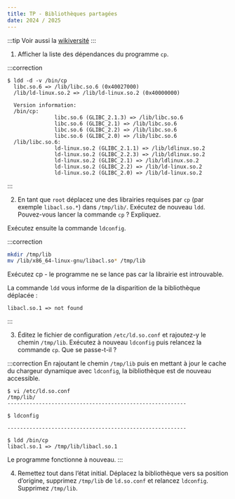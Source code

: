 ```yaml
---
title: TP - Bibliothèques partagées
date: 2024 / 2025
---
```


:::tip
Voir aussi la [wikiversité][wiki-shared-lib]
:::

1. Afficher la liste des dépendances du programme `cp`.

:::correction

```console
$ ldd -d -v /bin/cp
  libc.so.6 => /lib/libc.so.6 (0x40027000)
  /lib/ld-linux.so.2 => /lib/ld-linux.so.2 (0x40000000)

  Version information:
  /bin/cp:
               libc.so.6 (GLIBC_2.1.3) => /lib/libc.so.6
               libc.so.6 (GLIBC_2.1) => /lib/libc.so.6
               libc.so.6 (GLIBC_2.2) => /lib/libc.so.6
               libc.so.6 (GLIBC_2.0) => /lib/libc.so.6
  /lib/libc.so.6:
               ld-linux.so.2 (GLIBC_2.1.1) => /lib/ldlinux.so.2
               ld-linux.so.2 (GLIBC_2.2.3) => /lib/ldlinux.so.2
               ld-linux.so.2 (GLIBC_2.1) => /lib/ldlinux.so.2
               ld-linux.so.2 (GLIBC_2.2) => /lib/ld-linux.so.2
               ld-linux.so.2 (GLIBC_2.0) => /lib/ld-linux.so.2
```

:::

2. En tant que `root` déplacez une des librairies requises par `cp` (par exemple `libacl.so.*`) dans `/tmp/lib/`. Exécutez de nouveau `ldd`. Pouvez-vous lancer la commande `cp` ? Expliquez.

Exécutez ensuite la commande `ldconfig`.

:::correction

```sh
mkdir /tmp/lib
mv /lib/x86_64-linux-gnu/libacl.so* /tmp/lib
```

Exécutez cp - le programme ne se lance pas car la librairie est introuvable.

La commande `ldd` vous informe de la disparition de la bibliothèque déplacée :

```
libacl.so.1 => not found
```

:::

3. Éditez le fichier de configuration `/etc/ld.so.conf` et rajoutez-y le chemin `/tmp/lib`. Exécutez à nouveau `ldconfig` puis relancez la commande `cp`. Que se passe-t-il ?

:::correction
En rajoutant le chemin `/tmp/lib` puis en mettant à jour le cache du chargeur dynamique avec `ldconfig`, la bibliothèque est de nouveau accessible.

```console
$ vi /etc/ld.so.conf
/tmp/lib/
---------------------------------------------------------

$ ldconfig

---------------------------------------------------------

$ ldd /bin/cp
libacl.so.1 => /tmp/lib/libacl.so.1
```

Le programme fonctionne à nouveau.
:::

4. Remettez tout dans l’état initial. Déplacez la bibliothèque vers sa position d’origine, supprimez `/tmp/lib` de `ld.so.conf` et relancez `ldconfig`. Supprimez `/tmp/lib`.

[wiki-shared-lib]: https://fr.wikiversity.org/wiki/Certification_Linux_LPI/Administrateur_syst%C3%A8me_d%C3%A9butant/Examen_101/Installation_de_Linux_et_gestion_des_packages/G%C3%A9rer_les_biblioth%C3%A8ques_partag%C3%A9es
